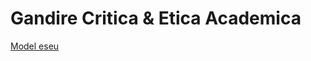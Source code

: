# Gandire Critica & Etica Academica

[Model eseu](https://github.com/mehanix/teme-fmi/tree/master/gc)
